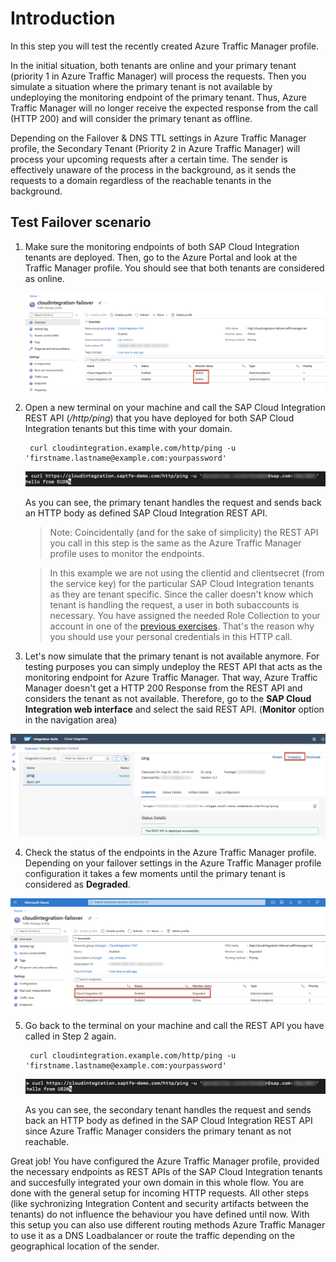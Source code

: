 # Introduction

In this step you will test the recently created Azure Traffic Manager profile. 

In the initial situation, both tenants are online and your primary tenant (priority 1 in Azure Traffic Manager) will process the requests. Then you simulate a situation where the primary tenant is not available by undeploying the monitoring endpoint of the primary tenant. Thus, Azure Traffic Manager will no longer receive the expected response from the call (HTTP 200) and will consider the primary tenant as offline. 

Depending on the Failover & DNS TTL settings in Azure Traffic Manager profile, the Secondary Tenant (Priority 2 in Azure Traffic Manager) will process your upcoming requests after a certain time. The sender is effectively unaware of the process in the background, as it sends the requests to a domain regardless of the reachable tenants in the background.


## Test Failover scenario

1. Make sure the monitoring endpoints of both SAP Cloud Integration tenants are deployed. Then, go to the Azure Portal and look at the Traffic Manager profile. You should see that both tenants are considered as online. 

    ![Azure Traffic Manager profile endpoint status](./images/01.png)

2. Open a new terminal on your machine and call the SAP Cloud Integration REST API (*/http/ping*) that you have deployed for both SAP Cloud Integration tenants but this time with your domain. 

   ```console
    curl cloudintegration.example.com/http/ping -u 'firstname.lastname@example.com:yourpassword'
   ```
    ![Custom Domain Call](./images/02.png)

    As you can see, the primary tenant handles the request and sends back an HTTP body as defined SAP Cloud Integration REST API. 

   > Note: Coincidentally (and for the sake of simplicity) the REST API you call in this step is the same as the Azure Traffic Manager profile uses to monitor the endpoints. 

   > In this example we are not using the clientid and clientsecret (from the service key) for the particular SAP Cloud Integration tenants as they are tenant specific. Since the caller doesn't know which tenant is handling the request, a user in both subaccounts is necessary. You have assigned the needed Role Collection to your account in one of the [previous exercises](./../01-SetupCloudIntegration/README.md#rolecollection-sender). That's the reason why you should use your personal credentials in this HTTP call. 

3. Let's now simulate that the primary tenant is not available anymore. For testing purposes you can simply undeploy the REST API that acts as the monitoring endpoint for Azure Traffic Manager. That way, Azure Traffic Manager doesn't get a HTTP 200 Response from the REST API and considers the tenant as not available. 
Therefore, go to the **SAP Cloud Integration web interface** and select the said REST API. (**Monitor** option in the navigation area)

![Undeploy REST API in SAP Cloud Integration web interface](./images/03.png)

4. Check the status of the endpoints in the Azure Traffic Manager profile. Depending on your failover settings in the Azure Traffic Manager profile configuration it takes a few moments until the primary tenant is considered as **Degraded**. 

![Endpoints monitoring Azure Traffic Manager profile](./images/04.png)

5. Go back to the terminal on your machine and call the REST API you have called in Step 2 again. 

   ```console
    curl cloudintegration.example.com/http/ping -u 'firstname.lastname@example.com:yourpassword'
   ```

   ![Custom Domain Call](./images/05.png)

   As you can see, the secondary tenant handles the request and sends back an HTTP body as defined in the SAP Cloud Integration REST API since Azure Traffic Manager considers the primary tenant as not reachable. 


Great job! You have configured the Azure Traffic Manager profile, provided the necessary endpoints as REST APIs of the SAP Cloud Integration tenants and succesfully integrated your own domain in this whole flow. You are done with the general setup for incoming HTTP requests. All other steps (like sychronizing Integration Content and security artifacts between the tenants) do not influence the behaviour you have defined until now. With this setup you can also use different routing methods Azure Traffic Manager to use it as a DNS Loadbalancer or route the traffic depending on the geographical location of the sender. 



